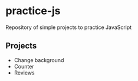 # practice-js
Repository of simple projects to practice JavaScript

## Projects
- Change background
- Counter
- Reviews

